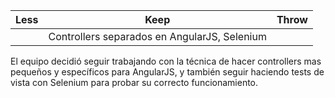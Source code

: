| Less | Keep | Throw |
| ---- | ---- | ---- |
| | Controllers separados en AngularJS, Selenium | |

El equipo decidió seguir trabajando con la técnica de hacer controllers mas pequeños y específicos para AngularJS, y también seguir haciendo tests de vista con Selenium 
para probar su correcto funcionamiento.
